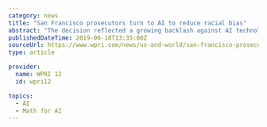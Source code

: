 ```yaml
---
category: news
title: "San Francisco prosecutors turn to AI to reduce racial bias"
abstract: "The decision reflected a growing backlash against AI technology as cities seek to regulate surveillance by municipal agencies. BELGRADE, Serbia (AP) — Serbia's education minister has come under fire after math tests were leaked for 8th grade graduation ..."
publishedDateTime: 2019-06-18T13:35:00Z
sourceUrl: https://www.wpri.com/news/us-and-world/san-francisco-prosecutors-turn-to-ai-to-reduce-racial-bias/
type: article

provider:
  name: WPRI 12
  id: wpri12

topics:
  - AI
  - Math for AI
---
```

